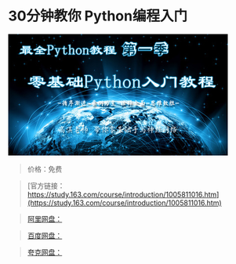 # 30分钟教你 Python编程入门

![img](../../../assets/study163/free/bc9aa9b7-3788-4531-a389-5c9c1722c60f.jpg)

> 价格：免费

> [官方链接：https://study.163.com/course/introduction/1005811016.htm](https://study.163.com/course/introduction/1005811016.htm)

> [阿里网盘：]()

> [百度网盘：]()

> [夸克网盘：]()
